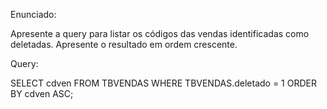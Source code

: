 Enunciado:

Apresente a query para listar os códigos das vendas identificadas como deletadas. Apresente o resultado em ordem crescente.

Query:

SELECT
cdven
FROM
TBVENDAS
WHERE TBVENDAS.deletado = 1
ORDER BY cdven ASC;